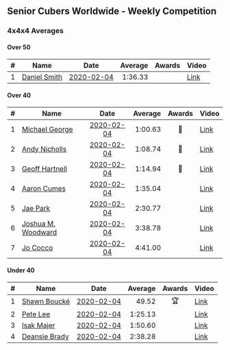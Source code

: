 ## Senior Cubers Worldwide - Weekly Competition
### 4x4x4 Averages

#### Over 50

| # | Name | Date | Average | Awards | Video |
| :--: | -- | :--: | --: | :--: | -- |
| 1 | [Daniel Smith](../persons/daniel_smith.md) | [2020-02-04](2020-02-04.md) | 1:36.33 |  | [Link](https://www.facebook.com/groups/1604105099735401/permalink/2137188879760351/) |

#### Over 40

| # | Name | Date | Average | Awards | Video |
| :--: | -- | :--: | --: | :--: | -- |
| 1 | [Michael George](../persons/michael_george.md) | [2020-02-04](2020-02-04.md) | 1:00.63 | 🥇 | [Link](https://www.facebook.com/michael.george.545/videos/10212920017115516/) |
| 2 | [Andy Nicholls](../persons/andy_nicholls.md) | [2020-02-04](2020-02-04.md) | 1:08.74 | 🥈 | [Link](https://www.facebook.com/groups/1604105099735401/permalink/2134916213320951/) |
| 3 | [Geoff Hartnell](../persons/geoff_hartnell.md) | [2020-02-04](2020-02-04.md) | 1:14.94 | 🥉 | [Link](https://www.facebook.com/groups/1604105099735401/permalink/2139252612887311/) |
| 4 | [Aaron Cumes](../persons/aaron_cumes.md) | [2020-02-04](2020-02-04.md) | 1:35.04 |  | [Link](https://www.facebook.com/groups/1604105099735401/permalink/2133725683440004/) |
| 5 | [Jae Park](../persons/jae_park.md) | [2020-02-04](2020-02-04.md) | 2:30.77 |  | [Link](https://www.facebook.com/groups/1604105099735401/permalink/2135447743267798/) |
| 6 | [Joshua M. Woodward](../persons/joshua_m._woodward.md) | [2020-02-04](2020-02-04.md) | 3:38.78 |  | [Link](https://www.facebook.com/joshua.m.woodward.9/videos/10157599917355342/) |
| 7 | [Jo Cocco](../persons/jo_cocco.md) | [2020-02-04](2020-02-04.md) | 4:41.00 |  | [Link](https://www.facebook.com/JoCocco/videos/10156812603372109/) |

#### Under 40

| # | Name | Date | Average | Awards | Video |
| :--: | -- | :--: | --: | :--: | -- |
| 1 | [Shawn Boucké](../persons/shawn_boucke.md) | [2020-02-04](2020-02-04.md) | 49.52 | 🏆 | [Link](https://www.facebook.com/groups/1604105099735401/permalink/2134991299980109/) |
| 2 | [Pete Lee](../persons/pete_lee.md) | [2020-02-04](2020-02-04.md) | 1:25.13 |  | [Link](https://www.facebook.com/pete.lee.9003/videos/2505517469558727/) |
| 3 | [Isak Majer](../persons/isak_majer.md) | [2020-02-04](2020-02-04.md) | 1:50.60 |  | [Link](https://www.facebook.com/groups/1604105099735401/permalink/2139081646237741/) |
| 4 | [Deansie Brady](../persons/deansie_brady.md) | [2020-02-04](2020-02-04.md) | 2:38.28 |  | [Link](https://www.facebook.com/groups/1604105099735401/permalink/2139163042896268/) |


<!-- Global site tag (gtag.js) - Google Analytics -->
<script async src="https://www.googletagmanager.com/gtag/js?id=UA-86348435-3"></script>
<script>window.dataLayer = window.dataLayer || []; function gtag() {dataLayer.push(arguments);} gtag('js', new Date()); gtag('config', 'UA-86348435-3');</script>
